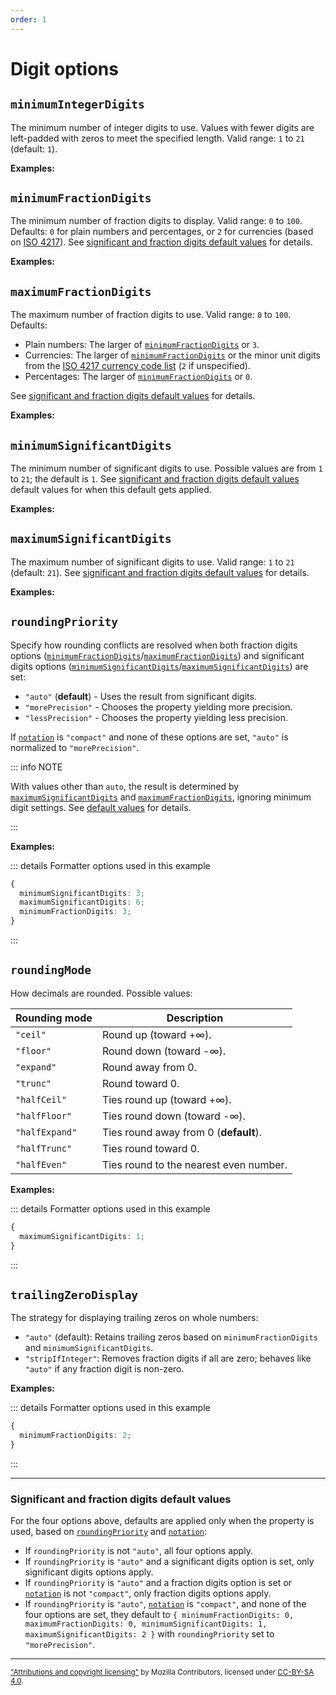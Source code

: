 ```yaml
---
order: 1
---
```


<script setup>
import DemoValueFormatterOptions from '../../DemoValueFormatterOptions.vue';
import { decimalFormatter } from '@localizer/all';

const digitInputs = () => [
  ['1.2', 1.2], 
  ['12.34', 12.34], 
  ['123.456', 123.456], 
  ['1234.5678', 1234.5678], 
  ['12345.67891', 12345.67891]
];

const roundingInputs = () => [
  [`1.3`, 1.3],
  [`1.5`, 1.5],
  [`1.8`, 1.8],
  [`-1.3`, -1.3],
  [`-1.5`, -1.5],
  [`-1.8`, -1.8],
  [`2.5`,2.5],
  [`-2.5`,-2.5],
];

const zeroesInputs = () => [
  ['1', 1], 
  ['1.01', 1.01], 
  ['1.001', 1.001], 
  ['1.0001', 1.0001], 
];


</script>

# Digit options

## `minimumIntegerDigits`

The minimum number of integer digits to use. Values with fewer digits are left-padded with zeros to meet the specified length. Valid range: `1` to `21` (default: `1`).

**Examples:**

<DemoValueFormatterOptions option="minimumIntegerDigits" :values="[1, 2, 3, 4]" :factory=decimalFormatter :inputs=digitInputs />

## `minimumFractionDigits`

The minimum number of fraction digits to display. Valid range: `0` to `100`. Defaults: `0` for plain numbers and percentages, or `2` for currencies (based on [ISO 4217](https://www.six-group.com/dam/download/financial-information/data-center/iso-currrency/lists/list-one.xml)). See [significant and fraction digits default values](#significant-and-fraction-digits-default-values) for details.

**Examples:**

<DemoValueFormatterOptions option="minimumFractionDigits" :values="[1, 2, 3, 4]" :factory=decimalFormatter :inputs=digitInputs />

## `maximumFractionDigits`

The maximum number of fraction digits to use. Valid range: `0` to `100`. Defaults:

- Plain numbers: The larger of [`minimumFractionDigits`](#minimumfractiondigits) or `3`.
- Currencies: The larger of [`minimumFractionDigits`](#minimumfractiondigits) or the minor unit digits from the [ISO 4217 currency code list](https://www.six-group.com/dam/download/financial-information/data-center/iso-currrency/lists/list-one.xml) (`2` if unspecified).
- Percentages: The larger of [`minimumFractionDigits`](#minimumfractiondigits) or `0`.

See [significant and fraction digits default values](#significant-and-fraction-digits-default-values) for details.

**Examples:**

<DemoValueFormatterOptions option="maximumFractionDigits" :values="[1, 2, 3, 4]" :factory=decimalFormatter :inputs=digitInputs />

## `minimumSignificantDigits`

The minimum number of significant digits to use. Possible values are from `1` to `21`; the default is `1`. See [significant and fraction digits default values](#significant-and-fraction-digits-default-values) default values for when this default gets applied.

**Examples:**

<DemoValueFormatterOptions option="minimumSignificantDigits" :values="[1, 2, 3, 4]" :factory=decimalFormatter :inputs=digitInputs />

## `maximumSignificantDigits`

The maximum number of significant digits to use. Valid range: `1` to `21` (default: `21`). See [significant and fraction digits default values](#significant-and-fraction-digits-default-values) for details.

**Examples:**

<DemoValueFormatterOptions option="maximumSignificantDigits" :values="[1, 2, 3, 4]" :factory=decimalFormatter :inputs=digitInputs />

## `roundingPriority`

Specify how rounding conflicts are resolved when both fraction digits options ([`minimumFractionDigits`](#minimumfractiondigits)/[`maximumFractionDigits`](#maximumfractiondigits)) and significant digits options ([`minimumSignificantDigits`](#minimumsignificantdigits)/[`maximumSignificantDigits`](#maximumsignificantdigits)) are set:

- `"auto"` (**default**) - Uses the result from significant digits.
- `"morePrecision"` - Chooses the property yielding more precision.
- `"lessPrecision"` - Chooses the property yielding less precision.

If [`notation`](presentation-options.md#notation) is `"compact"` and none of these options are set, `"auto"` is normalized to `"morePrecision"`.

::: info NOTE

With values other than `auto`, the result is determined by [`maximumSignificantDigits`](#maximumsignificantdigits) and [`maximumFractionDigits`](#maximumfractiondigits), ignoring minimum digit settings. See [default values](#significant-and-fraction-digits-default-values) for details.

:::

**Examples:**

::: details Formatter options used in this example

```typescript
{
  minimumSignificantDigits: 3;
  maximumSignificantDigits: 6;
  minimumFractionDigits: 3;
}
```

:::

<DemoValueFormatterOptions option="roundingPriority" :defaultOptions="{ minimumSignificantDigits: 3, maximumSignificantDigits: 6, minimumFractionDigits: 3 }" :values="['auto','morePrecision','lessPrecision']" :factory=decimalFormatter :inputs=digitInputs />

## `roundingMode`

How decimals are rounded. Possible values:

| Rounding mode  | Description                            |
| -------------- | -------------------------------------- |
| `"ceil"`       | Round up (toward +∞).                  |
| `"floor"`      | Round down (toward -∞).                |
| `"expand"`     | Round away from 0.                     |
| `"trunc"`      | Round toward 0.                        |
| `"halfCeil"`   | Ties round up (toward +∞).             |
| `"halfFloor"`  | Ties round down (toward -∞).           |
| `"halfExpand"` | Ties round away from 0 (**default**).  |
| `"halfTrunc"`  | Ties round toward 0.                   |
| `"halfEven"`   | Ties round to the nearest even number. |

**Examples:**

::: details Formatter options used in this example

```typescript
{
  maximumSignificantDigits: 1;
}
```

:::

<DemoValueFormatterOptions option="roundingMode" :defaultOptions="{ maximumSignificantDigits: 1 }" :values="['ceil','floor','expand','trunc','halfCeil','halfFloor','halfExpand','halfTrunc','halfEven']" :factory=decimalFormatter :inputs=roundingInputs />

## `trailingZeroDisplay`

The strategy for displaying trailing zeros on whole numbers:

- `"auto"` (default): Retains trailing zeros based on `minimumFractionDigits` and `minimumSignificantDigits`.
- `"stripIfInteger"`: Removes fraction digits if all are zero; behaves like `"auto"` if any fraction digit is non-zero.

**Examples:**

::: details Formatter options used in this example

```typescript
{
  minimumFractionDigits: 2;
}
```

:::

<DemoValueFormatterOptions option="trailingZeroDisplay" :defaultOptions="{ minimumFractionDigits: 2 }" :values="['auto','stripIfInteger']" :factory=decimalFormatter :inputs=zeroesInputs />

---

### Significant and fraction digits default values

For the four options above, defaults are applied only when the property is used, based on [`roundingPriority`](#roundingpriority) and [`notation`](presentation-options.md#notation):

- If `roundingPriority` is not `"auto"`, all four options apply.
- If `roundingPriority` is `"auto"` and a significant digits option is set, only significant digits options apply.
- If `roundingPriority` is `"auto"` and a fraction digits option is set or [`notation`](presentation-options.md#notation) is not `"compact"`, only fraction digits options apply.
- If `roundingPriority` is `"auto"`, [`notation`](presentation-options.md#notation) is `"compact"`, and none of the four options are set, they default to `{ minimumFractionDigits: 0, maximumFractionDigits: 0, minimumSignificantDigits: 1, maximumSignificantDigits: 2 }` with `roundingPriority` set to `"morePrecision"`.

---

<small>

["Attributions and copyright licensing"](https://developer.mozilla.org/en-US/docs/MDN/Writing_guidelines/Attrib_copyright_license) by Mozilla Contributors, licensed under [CC-BY-SA 4.0](https://creativecommons.org/licenses/by-sa/4.0/).

</small>
